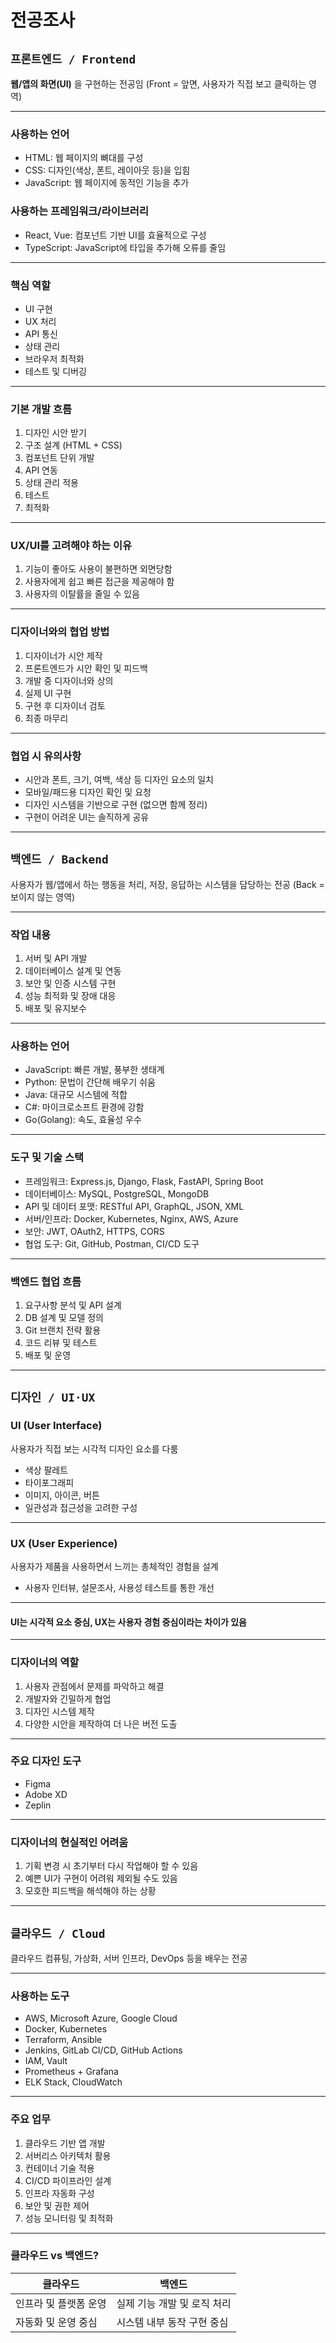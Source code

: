 # 전공조사

## `프론트엔드 / Frontend`

**웹/앱의 화면(UI)** 을 구현하는 전공임
(Front = 앞면, 사용자가 직접 보고 클릭하는 영역)

---

### 사용하는 언어
- HTML: 웹 페이지의 뼈대를 구성
- CSS: 디자인(색상, 폰트, 레이아웃 등)을 입힘
- JavaScript: 웹 페이지에 동적인 기능을 추가

### 사용하는 프레임워크/라이브러리
- React, Vue: 컴포넌트 기반 UI를 효율적으로 구성
- TypeScript: JavaScript에 타입을 추가해 오류를 줄임

---

### 핵심 역할
- UI 구현
- UX 처리
- API 통신
- 상태 관리
- 브라우저 최적화
- 테스트 및 디버깅

---

### 기본 개발 흐름
1. 디자인 시안 받기
2. 구조 설계 (HTML + CSS)
3. 컴포넌트 단위 개발
4. API 연동
5. 상태 관리 적용
6. 테스트
7. 최적화

---

### UX/UI를 고려해야 하는 이유
1. 기능이 좋아도 사용이 불편하면 외면당함
2. 사용자에게 쉽고 빠른 접근을 제공해야 함
3. 사용자의 이탈률을 줄일 수 있음

---

### 디자이너와의 협업 방법
1. 디자이너가 시안 제작
2. 프론트엔드가 시안 확인 및 피드백
3. 개발 중 디자이너와 상의
4. 실제 UI 구현
5. 구현 후 디자이너 검토
6. 최종 마무리

---

### 협업 시 유의사항
- 시안과 폰트, 크기, 여백, 색상 등 디자인 요소의 일치
- 모바일/패드용 디자인 확인 및 요청
- 디자인 시스템을 기반으로 구현 (없으면 함께 정리)
- 구현이 어려운 UI는 솔직하게 공유

---

## `백엔드 / Backend`

사용자가 웹/앱에서 하는 행동을 처리, 저장, 응답하는 시스템을 담당하는 전공
(Back = 보이지 않는 영역)

---

### 작업 내용
1. 서버 및 API 개발
2. 데이터베이스 설계 및 연동
3. 보안 및 인증 시스템 구현
4. 성능 최적화 및 장애 대응
5. 배포 및 유지보수

---

### 사용하는 언어
- JavaScript: 빠른 개발, 풍부한 생태계
- Python: 문법이 간단해 배우기 쉬움
- Java: 대규모 시스템에 적합
- C#: 마이크로소프트 환경에 강함
- Go(Golang): 속도, 효율성 우수

---

### 도구 및 기술 스택
- 프레임워크: Express.js, Django, Flask, FastAPI, Spring Boot 
- 데이터베이스: MySQL, PostgreSQL, MongoDB 
- API 및 데이터 포맷: RESTful API, GraphQL, JSON, XML
- 서버/인프라: Docker, Kubernetes, Nginx, AWS, Azure 
- 보안: JWT, OAuth2, HTTPS, CORS
- 협업 도구: Git, GitHub, Postman, CI/CD 도구 

---

### 백엔드 협업 흐름
1. 요구사항 분석 및 API 설계
2. DB 설계 및 모델 정의
3. Git 브랜치 전략 활용
4. 코드 리뷰 및 테스트
5. 배포 및 운영

---

## `디자인 / UI·UX`

### UI (User Interface)

사용자가 직접 보는 시각적 디자인 요소를 다룸  
- 색상 팔레트  
- 타이포그래피  
- 이미지, 아이콘, 버튼  
- 일관성과 접근성을 고려한 구성

---

### UX (User Experience)

사용자가 제품을 사용하면서 느끼는 총체적인 경험을 설계  
- 사용자 인터뷰, 설문조사, 사용성 테스트를 통한 개선

---

#### UI는 시각적 요소 중심, UX는 사용자 경험 중심이라는 차이가 있음

---

### 디자이너의 역할
1. 사용자 관점에서 문제를 파악하고 해결
2. 개발자와 긴밀하게 협업
3. 디자인 시스템 제작
4. 다양한 시안을 제작하여 더 나은 버전 도출

---

### 주요 디자인 도구
- Figma
- Adobe XD
- Zeplin

---

### 디자이너의 현실적인 어려움
1. 기획 변경 시 초기부터 다시 작업해야 할 수 있음
2. 예쁜 UI가 구현이 어려워 제외될 수도 있음
3. 모호한 피드백을 해석해야 하는 상황

---

## `클라우드 / Cloud`

클라우드 컴퓨팅, 가상화, 서버 인프라, DevOps 등을 배우는 전공

---

### 사용하는 도구
- AWS, Microsoft Azure, Google Cloud
- Docker, Kubernetes
- Terraform, Ansible
- Jenkins, GitLab CI/CD, GitHub Actions
- IAM, Vault
- Prometheus + Grafana
- ELK Stack, CloudWatch

---

### 주요 업무
1. 클라우드 기반 앱 개발
2. 서버리스 아키텍처 활용
3. 컨테이너 기술 적용
4. CI/CD 파이프라인 설계
5. 인프라 자동화 구성
6. 보안 및 권한 제어
7. 성능 모니터링 및 최적화

---

### 클라우드 vs 백엔드?

| 클라우드            | 백엔드                      |
|--------------------|-----------------------------|
| 인프라 및 플랫폼 운영 | 실제 기능 개발 및 로직 처리  |
| 자동화 및 운영 중심    | 시스템 내부 동작 구현 중심   |
